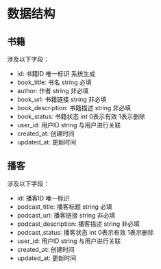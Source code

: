 # 数据结构

## 书籍
涉及以下字段：
- id: 书籍ID 唯一标识 系统生成
- book_title: 书名 string 必填
- author: 作者 string 非必填
- book_url: 书籍链接 string 非必填
- book_description: 书籍描述 string 非必填
- book_status: 书籍状态 int 0表示有效 1表示删除
- user_id: 用户ID string 与用户进行关联
- created_at: 创建时间
- updated_at: 更新时间

## 播客
涉及以下字段：
- id: 播客ID 唯一标识
- podcast_title: 播客标题 string 必填
- podcast_url: 播客链接 string 非必填
- podcast_description: 播客描述 string 非必填
- podcast_status: 播客状态 int 0表示有效 1表示删除
- user_id: 用户ID string 与用户进行关联
- created_at: 创建时间
- updated_at: 更新时间